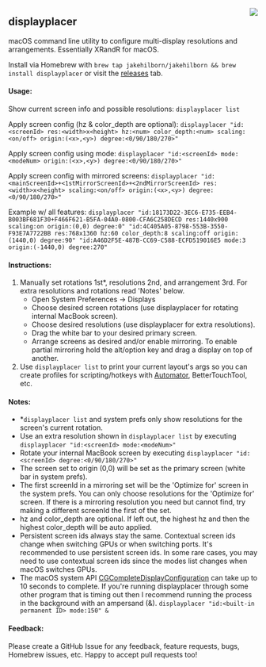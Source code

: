 <a href="#"><img align="right" src="animation.gif"></a>

## displayplacer
macOS command line utility to configure multi-display resolutions and arrangements. Essentially XRandR for macOS.

Install via Homebrew with `brew tap jakehilborn/jakehilborn && brew install displayplacer` or visit the [releases](https://github.com/jakehilborn/displayplacer/releases) tab.

#### Usage:

Show current screen info and possible resolutions: `displayplacer list`

Apply screen config (hz & color_depth are optional): `displayplacer "id:<screenId> res:<width>x<height> hz:<num> color_depth:<num> scaling:<on/off> origin:(<x>,<y>) degree:<0/90/180/270>"`

Apply screen config using mode: `displayplacer "id:<screenId> mode:<modeNum> origin:(<x>,<y>) degree:<0/90/180/270>"`

Apply screen config with mirrored screens: `displayplacer "id:<mainScreenId>+<1stMirrorScreenId>+<2ndMirrorScreenId> res:<width>x<height> scaling:<on/off> origin:(<x>,<y>) degree:<0/90/180/270>"`

Example w/ all features: `displayplacer "id:18173D22-3EC6-E735-EEB4-B003BF681F30+F466F621-B5FA-04A0-0800-CFA6C258DECD res:1440x900 scaling:on origin:(0,0) degree:0" "id:4C405A05-8798-553B-3550-F93E7A7722BB res:768x1360 hz:60 color_depth:8 scaling:off origin:(1440,0) degree:90" "id:A46D2F5E-487B-CC69-C588-ECFD519016E5 mode:3 origin:(-1440,0) degree:270"`

#### Instructions:
1. Manually set rotations 1st*, resolutions 2nd, and arrangement 3rd. For extra resolutions and rotations read 'Notes' below.
    - Open System Preferences -> Displays
    - Choose desired screen rotations (use displayplacer for rotating internal MacBook screen).
    - Choose desired resolutions (use displayplacer for extra resolutions).
    - Drag the white bar to your desired primary screen.
    - Arrange screens as desired and/or enable mirroring. To enable partial mirroring hold the alt/option key and drag a display on top of another.
2. Use `displayplacer list` to print your current layout's args so you can create profiles for scripting/hotkeys with [Automator](https://github.com/jakehilborn/displayplacer/issues/13), BetterTouchTool, etc.

#### Notes:
- *`displayplacer list` and system prefs only show resolutions for the screen's current rotation.
- Use an extra resolution shown in `displayplacer list` by executing `displayplacer "id:<screenId> mode:<modeNum>"`
- Rotate your internal MacBook screen by executing `displayplacer "id:<screenId> degree:<0/90/180/270>"`
- The screen set to origin (0,0) will be set as the primary screen (white bar in system prefs).
- The first screenId in a mirroring set will be the 'Optimize for' screen in the system prefs. You can only choose resolutions for the 'Optimize for' screen. If there is a mirroring resolution you need but cannot find, try making a different screenId the first of the set.
- hz and color_depth are optional. If left out, the highest hz and then the highest color_depth will be auto applied.
- Persistent screen ids always stay the same. Contextual screen ids change when switching GPUs or when switching ports. It's recommended to use persistent screen ids. In some rare cases, you may need to use contextual screen ids since the modes list changes when macOS switches GPUs.
- The macOS system API <a href="https://developer.apple.com/documentation/coregraphics/1454488-cgcompletedisplayconfiguration" target="_blank">CGCompleteDisplayConfiguration</a> can take up to 10 seconds to complete. If you're running displayplacer through some other program that is timing out then I recommend running the process in the background with an ampersand (&). `displayplacer "id:<built-in permanent ID> mode:150" &`

#### Feedback:
Please create a GitHub Issue for any feedback, feature requests, bugs, Homebrew issues, etc. Happy to accept pull requests too!
